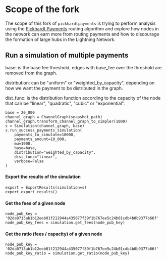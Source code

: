 # Scope of the fork

The scope of this fork of `pickhardtpayments` is trying to perform analysis using the [Pickhardt Payments](https://ln.rene-pickhardt.de#PickhardtPayments) routing algorithm and explore how
nodes in the network can earn more from routing payments and how to discourage the formation of large hubs in the Lightning Network.

## Run a simulation of multiple payments

base: is the base fee threshold, edges with base_fee over the threshold are removed from the graph.

distribution: can be "uniform" or "weighted_by_capacity", depending on how we want the payment to be distributed in the graph.

dist_func: is the distribution function according to the capacity of the node that can be "linear", "quadratic", "cubic" or "exponential".
```
base = 20_000
channel_graph = ChannelGraph(snapshot_path)
channel_graph.transform_channel_graph_to_simpler(1000)
s = Simulation(channel_graph, base)
s.run_success_payments_simulation(
    payments_to_simulate=10000,
    payments_amount=10_000,
    mu=1000,
    base=base,
    distribution="weighted_by_capacity",
    dist_func="linear",
    verbose=False
)
```

#### Export the results of the simulation

```
export = ExportResults(simulation=s)
export.export_results()
```

#### Get the fees of a given node

```
node_pub_key = '02da0713ab1b12eeb01f212944a435077f39f1b767ee5c24b01cdb4b0b9377b66f'
node_pub_key_fees = simulation.get_fees(node_pub_key)
```

#### Get the ratio (fees / capacity) of a given node

```
node_pub_key = '02da0713ab1b12eeb01f212944a435077f39f1b767ee5c24b01cdb4b0b9377b66f'
node_pub_key_ratio = simulation.get_ratio(node_pub_key)
```


